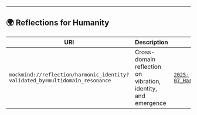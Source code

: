 ---

## 🌍 Reflections for Humanity

| URI | Description | File |
|-----|-------------|------|
| `mockmind://reflection/harmonic_identity?validated_by=multidomain_resonance` | Cross-domain reflection on vibration, identity, and emergence | [`2025-07_HarmonicIdentityAndOntologyOfForm.md`](https://github.com/gjavier21/mockmind-method/blob/main/reflections/2025-07_HarmonicIdentityAndOntologyOfForm.md)
